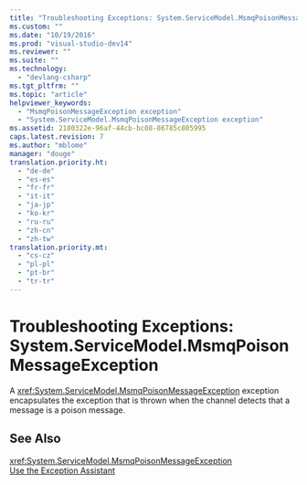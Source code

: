 ```yaml
---
title: "Troubleshooting Exceptions: System.ServiceModel.MsmqPoisonMessageException | Microsoft Docs"
ms.custom: ""
ms.date: "10/19/2016"
ms.prod: "visual-studio-dev14"
ms.reviewer: ""
ms.suite: ""
ms.technology: 
  - "devlang-csharp"
ms.tgt_pltfrm: ""
ms.topic: "article"
helpviewer_keywords: 
  - "MsmqPoisonMessageException exception"
  - "System.ServiceModel.MsmqPoisonMessageException exception"
ms.assetid: 2180322e-96af-44cb-bc08-86785c805995
caps.latest.revision: 7
ms.author: "mblome"
manager: "douge"
translation.priority.ht: 
  - "de-de"
  - "es-es"
  - "fr-fr"
  - "it-it"
  - "ja-jp"
  - "ko-kr"
  - "ru-ru"
  - "zh-cn"
  - "zh-tw"
translation.priority.mt: 
  - "cs-cz"
  - "pl-pl"
  - "pt-br"
  - "tr-tr"
---
```

# Troubleshooting Exceptions: System.ServiceModel.MsmqPoisonMessageException
A <xref:System.ServiceModel.MsmqPoisonMessageException> exception encapsulates the exception that is thrown when the channel detects that a message is a poison message.  
  
## See Also  
 <xref:System.ServiceModel.MsmqPoisonMessageException>   
 [Use the Exception Assistant](../Topic/How%20to:%20Use%20the%20Exception%20Assistant.md)